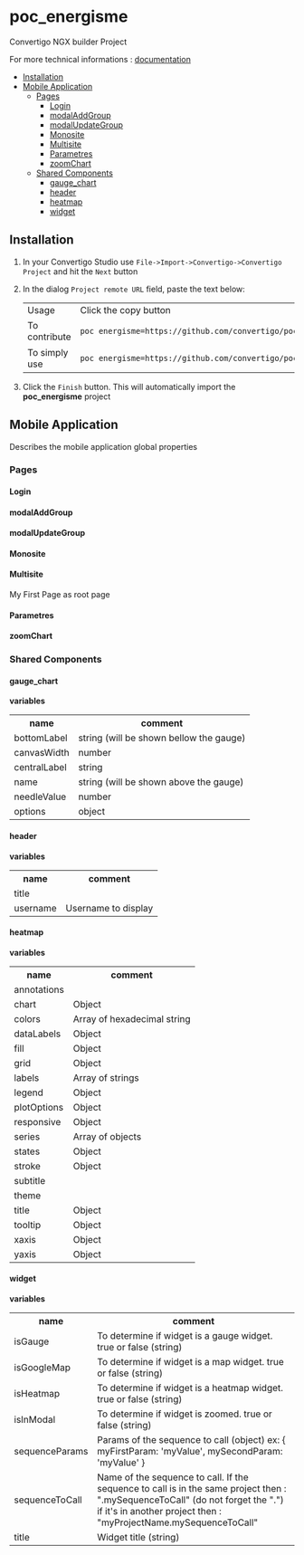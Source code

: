 


# poc_energisme

Convertigo NGX builder Project


For more technical informations : [documentation](./project.md)

- [Installation](#installation)
- [Mobile Application](#mobile-application)
    - [Pages](#pages)
        - [Login](#login)
        - [modalAddGroup](#modaladdgroup)
        - [modalUpdateGroup](#modalupdategroup)
        - [Monosite](#monosite)
        - [Multisite](#multisite)
        - [Parametres](#parametres)
        - [zoomChart](#zoomchart)
    - [Shared Components](#shared-components)
        - [gauge_chart](#gauge_chart)
        - [header](#header)
        - [heatmap](#heatmap)
        - [widget](#widget)


## Installation

1. In your Convertigo Studio use `File->Import->Convertigo->Convertigo Project` and hit the `Next` button
2. In the dialog `Project remote URL` field, paste the text below:
   <table>
     <tr><td>Usage</td><td>Click the copy button</td></tr>
     <tr><td>To contribute</td><td>

     ```
     poc_energisme=https://github.com/convertigo/poc_energisme.git:branch=main
     ```
     </td></tr>
     <tr><td>To simply use</td><td>

     ```
     poc_energisme=https://github.com/convertigo/poc_energisme/archive/main.zip
     ```
     </td></tr>
    </table>
3. Click the `Finish` button. This will automatically import the __poc_energisme__ project


## Mobile Application

Describes the mobile application global properties

### Pages

#### Login

#### modalAddGroup

#### modalUpdateGroup

#### Monosite

#### Multisite

My First Page as root page

#### Parametres

#### zoomChart

### Shared Components

#### gauge_chart

**variables**

<table>
<tr>
<th>name</th><th>comment</th>
</tr>
<tr>
<td>bottomLabel</td><td>string (will be shown bellow the gauge)</td>
</tr>
<tr>
<td>canvasWidth</td><td>number</td>
</tr>
<tr>
<td>centralLabel</td><td>string</td>
</tr>
<tr>
<td>name</td><td>string (will be shown above the gauge)</td>
</tr>
<tr>
<td>needleValue</td><td>number</td>
</tr>
<tr>
<td>options</td><td>object</td>
</tr>
</table>

#### header

**variables**

<table>
<tr>
<th>name</th><th>comment</th>
</tr>
<tr>
<td>title</td><td></td>
</tr>
<tr>
<td>username</td><td>Username to display</td>
</tr>
</table>

#### heatmap

**variables**

<table>
<tr>
<th>name</th><th>comment</th>
</tr>
<tr>
<td>annotations</td><td></td>
</tr>
<tr>
<td>chart</td><td>Object</td>
</tr>
<tr>
<td>colors</td><td>Array of hexadecimal string</td>
</tr>
<tr>
<td>dataLabels</td><td>Object</td>
</tr>
<tr>
<td>fill</td><td>Object</td>
</tr>
<tr>
<td>grid</td><td>Object</td>
</tr>
<tr>
<td>labels</td><td>Array of strings</td>
</tr>
<tr>
<td>legend</td><td>Object</td>
</tr>
<tr>
<td>plotOptions</td><td>Object</td>
</tr>
<tr>
<td>responsive</td><td>Object</td>
</tr>
<tr>
<td>series</td><td>Array of objects</td>
</tr>
<tr>
<td>states</td><td>Object</td>
</tr>
<tr>
<td>stroke</td><td>Object</td>
</tr>
<tr>
<td>subtitle</td><td></td>
</tr>
<tr>
<td>theme</td><td></td>
</tr>
<tr>
<td>title</td><td>Object</td>
</tr>
<tr>
<td>tooltip</td><td>Object</td>
</tr>
<tr>
<td>xaxis</td><td>Object</td>
</tr>
<tr>
<td>yaxis</td><td>Object</td>
</tr>
</table>

#### widget

**variables**

<table>
<tr>
<th>name</th><th>comment</th>
</tr>
<tr>
<td>isGauge</td><td>To determine if widget is a gauge widget. true or false (string)</td>
</tr>
<tr>
<td>isGoogleMap</td><td>To determine if widget is a map widget. true or false (string)</td>
</tr>
<tr>
<td>isHeatmap</td><td>To determine if widget is a heatmap widget. true or false (string)</td>
</tr>
<tr>
<td>isInModal</td><td>To determine if widget is zoomed. true or false (string)</td>
</tr>
<tr>
<td>sequenceParams</td><td>Params of the sequence to call (object) ex: { myFirstParam: 'myValue', mySecondParam: 'myValue' }</td>
</tr>
<tr>
<td>sequenceToCall</td><td>Name of the sequence to call. If the sequence to call is in the same project then : ".mySequenceToCall" (do not forget the ".") if it's in another project then : "myProjectName.mySequenceToCall" </td>
</tr>
<tr>
<td>title</td><td>Widget title (string)</td>
</tr>
</table>



